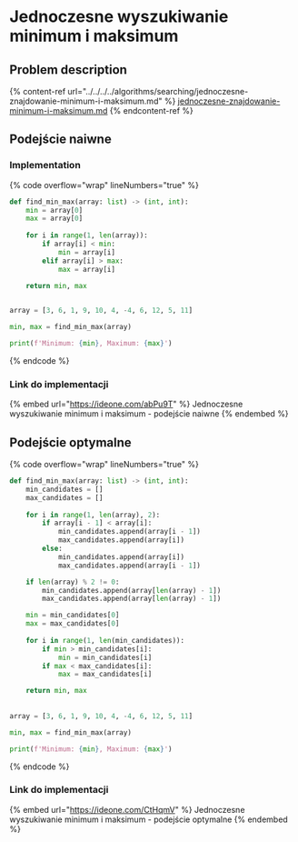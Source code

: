 # Jednoczesne wyszukiwanie minimum i maksimum

## Problem description

{% content-ref url="../../../../algorithms/searching/jednoczesne-znajdowanie-minimum-i-maksimum.md" %}
[jednoczesne-znajdowanie-minimum-i-maksimum.md](../../../../algorithms/searching/jednoczesne-znajdowanie-minimum-i-maksimum.md)
{% endcontent-ref %}

## Podejście naiwne

### Implementation

{% code overflow="wrap" lineNumbers="true" %}
```python
def find_min_max(array: list) -> (int, int):
    min = array[0]
    max = array[0]
    
    for i in range(1, len(array)):
        if array[i] < min:
            min = array[i]
        elif array[i] > max:
            max = array[i]

    return min, max
    

array = [3, 6, 1, 9, 10, 4, -4, 6, 12, 5, 11]

min, max = find_min_max(array)

print(f'Minimum: {min}, Maximum: {max}')
```
{% endcode %}

### Link do implementacji

{% embed url="https://ideone.com/abPu9T" %}
Jednoczesne wyszukiwanie minimum i maksimum - podejście naiwne
{% endembed %}

## Podejście optymalne

{% code overflow="wrap" lineNumbers="true" %}
```python
def find_min_max(array: list) -> (int, int):
    min_candidates = []
    max_candidates = []
    
    for i in range(1, len(array), 2):
        if array[i - 1] < array[i]:
            min_candidates.append(array[i - 1])
            max_candidates.append(array[i])
        else:
            min_candidates.append(array[i])
            max_candidates.append(array[i - 1])

    if len(array) % 2 != 0:
        min_candidates.append(array[len(array) - 1])
        max_candidates.append(array[len(array) - 1])

    min = min_candidates[0]
    max = max_candidates[0]
    
    for i in range(1, len(min_candidates)):
        if min > min_candidates[i]:
            min = min_candidates[i]
        if max < max_candidates[i]:
            max = max_candidates[i]

    return min, max
    
    
array = [3, 6, 1, 9, 10, 4, -4, 6, 12, 5, 11]

min, max = find_min_max(array)

print(f'Minimum: {min}, Maximum: {max}')
```
{% endcode %}

### Link do implementacji

{% embed url="https://ideone.com/CtHqmV" %}
Jednoczesne wyszukiwanie minimum i maksimum - podejście optymalne
{% endembed %}
